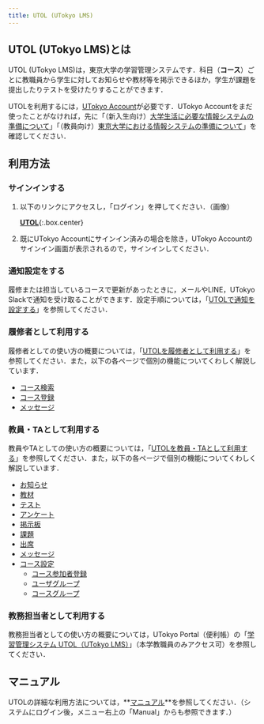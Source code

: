 ```yaml
---
title: UTOL (UTokyo LMS)
---
```


## UTOL (UTokyo LMS)とは
UTOL (UTokyo LMS)は，東京大学の学習管理システムです．科目（**コース**）ごとに教職員から学生に対してお知らせや教材等を掲示できるほか，学生が課題を提出したりテストを受けたりすることができます．

UTOLを利用するには，[UTokyo Account](/utokyo_account/)が必要です．UTokyo Accountをまだ使ったことがなければ，先に「（新入生向け）[大学生活に必要な情報システムの準備について](/oc/)」「（教員向け）[東京大学における情報システムの準備について](/faculty_members/)」を確認してください．

## 利用方法

### サインインする

1. 以下のリンクにアクセスし，「ログイン」を押してください．（画像）

    **[UTOL](https://utol.ecc.u-tokyo.ac.jp/login)**{:.box.center}

1. 既にUTokyo Accountにサインイン済みの場合を除き，UTokyo Accountのサインイン画面が表示されるので，サインインしてください．

### 通知設定をする

履修または担当しているコースで更新があったときに，メールやLINE，UTokyo Slackで通知を受け取ることができます．設定手順については，「[UTOLで通知を設定する](notification/)」を参照してください．

### 履修者として利用する

履修者としての使い方の概要については，「[UTOLを履修者として利用する](students/)」を参照してください．また，以下の各ページで個別の機能についてくわしく解説しています．

- [コース検索](students/course_search/)
- [コース登録](students/course_registration/)
- [メッセージ](students/messages/)

### 教員・TAとして利用する

教員やTAとしての使い方の概要については，「[UTOLを教員・TAとして利用する](lecturers/)」を参照してください．また，以下の各ページで個別の機能についてくわしく解説しています．

- [お知らせ](lecturers/information/)
- [教材](lecturers/materials/)
- [テスト](lecturers/quizzes/)
- [アンケート](lecturers/surveys/)
- [掲示板](lecturers/forums/)
- [課題](lecturers/assignments/)
- [出席](lecturers/attendances/)
- [メッセージ](lecturers/messages/)
- [コース設定](lecturers/settings/)
  - [コース参加者登録](lecturers/settings/course_participants/)
  - [ユーザグループ](lecturers/settings/user_groups/)
  - [コースグループ](lecturers/settings/course_group/)

### 教務担当者として利用する

教務担当者としての使い方の概要については，UTokyo Portal（便利帳）の「[学習管理システム UTOL（UTokyo LMS）](https://univtokyo.sharepoint.com/sites/utokyoportal/wiki/d/UTOL.aspx)」（本学教職員のみアクセス可）を参照してください．

## マニュアル

UTOLの詳細な利用方法については，**[マニュアル](https://utol.ecc.u-tokyo.ac.jp/common/support/manual)**を参照してください．（システムにログイン後，メニュー右上の「Manual」からも参照できます．）
